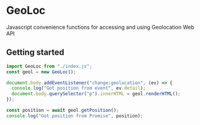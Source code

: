 # GeoLoc

Javascript convenience functions for accessing and using Geolocation Web API

## Getting started

```Javascript
import GeoLoc from "./index.js";
const geol = new GeoLoc();

document.body.addEventListener("change:geolocation", (ev) => {
  console.log("Got position from event", ev.detail);
  document.body.querySelector("p").innerHTML = geol.renderHTML();
});

const position = await geol.getPosition();
console.log("Got position from Promise", position);
```
